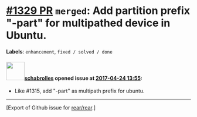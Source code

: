 [\#1329 PR](https://github.com/rear/rear/pull/1329) `merged`: Add partition prefix "-part" for multipathed device in Ubuntu.
============================================================================================================================

**Labels**: `enhancement`, `fixed / solved / done`

#### <img src="https://avatars.githubusercontent.com/u/19491077?u=0021b16ab426902cbe676f6831f41607bbe4d441&v=4" width="50">[schabrolles](https://github.com/schabrolles) opened issue at [2017-04-24 13:55](https://github.com/rear/rear/pull/1329):

-   Like \#1315, add "-part" as multipath prefix for ubuntu.

------------------------------------------------------------------------

\[Export of Github issue for
[rear/rear](https://github.com/rear/rear).\]
